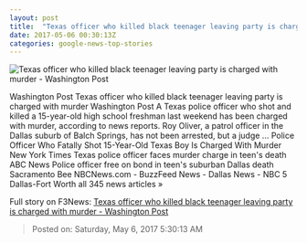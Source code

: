 ```yaml
---
layout: post
title:  "Texas officer who killed black teenager leaving party is charged with murder - Washington Post"
date: 2017-05-06 00:30:13Z
categories: google-news-top-stories
---
```


![Texas officer who killed black teenager leaving party is charged with murder - Washington Post](https://img.washingtonpost.com/rf/image_1484w/2010-2019/Wires/Videos/201705/Reuters/Images/2017-05-03T112116Z_2_OV6FAI0GV_RTRMADC_0_TEXAS-SHOOTING.jpg)

Washington Post Texas officer who killed black teenager leaving party is charged with murder Washington Post A Texas police officer who shot and killed a 15-year-old high school freshman last weekend has been charged with murder, according to news reports. Roy Oliver, a patrol officer in the Dallas suburb of Balch Springs, has not been arrested, but a judge ... Police Officer Who Fatally Shot 15-Year-Old Texas Boy Is Charged With Murder New York Times Texas police officer faces murder charge in teen's death ABC News Police officer free on bond in teen's suburban Dallas death Sacramento Bee NBCNews.com - BuzzFeed News - Dallas News - NBC 5 Dallas-Fort Worth all 345 news articles »


Full story on F3News: [Texas officer who killed black teenager leaving party is charged with murder - Washington Post](http://www.f3nws.com/n/exedx)

> Posted on: Saturday, May 6, 2017 5:30:13 AM

